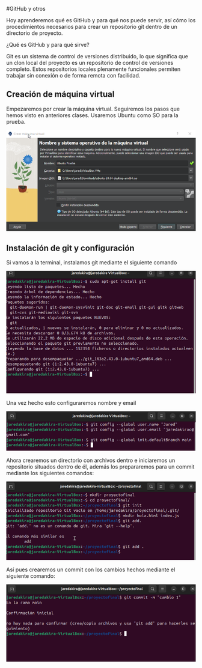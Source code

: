 #GitHub y otros

Hoy aprenderemos qué es GitHub y para qué nos puede servir, así cómo los procedimientos necesarios para crear un repositorio git dentro de un directorio de proyecto.

¿Qué es GitHub y para qué sirve?

Git es un sistema de control de versiones distribuido, lo que significa que un clon local del proyecto es un repositorio de control de versiones completo. Estos repositorios locales plenamente funcionales permiten trabajar sin conexión o de forma remota con facilidad.


## Creación de máquina virtual 

Empezaremos por crear la máquina virtual. Seguiremos los pasos que hemos visto en anteriores clases. Usaremos Ubuntu como SO para la prueba.

![alt text](VirtualBox_mZpvZ5uWTG.png)

## Instalación de git y configuración 

Si vamos a la terminal, instalamos git mediante el siguiente comando

![alt text](image-1.png)

Una vez hecho esto configuraremos nombre y email

![alt text](image-2.png)

Ahora crearemos un directorio con archivos dentro e iniciaremos un repositorio situados dentro de él, además los prepararemos para un commit mediante los siguientes comandos:

![alt text](image-3.png)

Así pues crearemos un commit con los cambios hechos mediante el siguiente comando:

![alt text](image-4.png)

